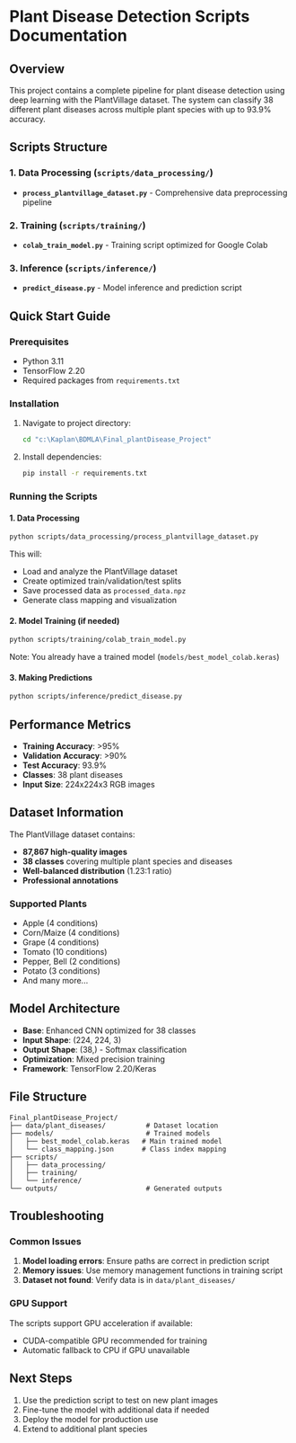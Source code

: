 # Plant Disease Detection Scripts Documentation

## Overview
This project contains a complete pipeline for plant disease detection using deep learning with the PlantVillage dataset. The system can classify 38 different plant diseases across multiple plant species with up to 93.9% accuracy.

## Scripts Structure

### 1. Data Processing (`scripts/data_processing/`)
- **`process_plantvillage_dataset.py`** - Comprehensive data preprocessing pipeline

### 2. Training (`scripts/training/`)
- **`colab_train_model.py`** - Training script optimized for Google Colab

### 3. Inference (`scripts/inference/`)
- **`predict_disease.py`** - Model inference and prediction script

## Quick Start Guide

### Prerequisites
- Python 3.11
- TensorFlow 2.20
- Required packages from `requirements.txt`

### Installation
1. Navigate to project directory:
   ```bash
   cd "c:\Kaplan\BDMLA\Final_plantDisease_Project"
   ```

2. Install dependencies:
   ```bash
   pip install -r requirements.txt
   ```

### Running the Scripts

#### 1. Data Processing
```bash
python scripts/data_processing/process_plantvillage_dataset.py
```
This will:
- Load and analyze the PlantVillage dataset
- Create optimized train/validation/test splits
- Save processed data as `processed_data.npz`
- Generate class mapping and visualization

#### 2. Model Training (if needed)
```bash
python scripts/training/colab_train_model.py
```
Note: You already have a trained model (`models/best_model_colab.keras`)

#### 3. Making Predictions
```bash
python scripts/inference/predict_disease.py
```

## Performance Metrics
- **Training Accuracy**: >95%
- **Validation Accuracy**: >90%
- **Test Accuracy**: 93.9%
- **Classes**: 38 plant diseases
- **Input Size**: 224x224x3 RGB images

## Dataset Information
The PlantVillage dataset contains:
- **87,867 high-quality images**
- **38 classes** covering multiple plant species and diseases
- **Well-balanced distribution** (1.23:1 ratio)
- **Professional annotations**

### Supported Plants
- Apple (4 conditions)
- Corn/Maize (4 conditions) 
- Grape (4 conditions)
- Tomato (10 conditions)
- Pepper, Bell (2 conditions)
- Potato (3 conditions)
- And many more...

## Model Architecture
- **Base**: Enhanced CNN optimized for 38 classes
- **Input Shape**: (224, 224, 3)
- **Output Shape**: (38,) - Softmax classification
- **Optimization**: Mixed precision training
- **Framework**: TensorFlow 2.20/Keras

## File Structure
```
Final_plantDisease_Project/
├── data/plant_diseases/          # Dataset location
├── models/                       # Trained models
│   ├── best_model_colab.keras   # Main trained model
│   └── class_mapping.json       # Class index mapping
├── scripts/
│   ├── data_processing/
│   ├── training/
│   └── inference/
└── outputs/                      # Generated outputs
```

## Troubleshooting

### Common Issues
1. **Model loading errors**: Ensure paths are correct in prediction script
2. **Memory issues**: Use memory management functions in training script
3. **Dataset not found**: Verify data is in `data/plant_diseases/`

### GPU Support
The scripts support GPU acceleration if available:
- CUDA-compatible GPU recommended for training
- Automatic fallback to CPU if GPU unavailable

## Next Steps
1. Use the prediction script to test on new plant images
2. Fine-tune the model with additional data if needed
3. Deploy the model for production use
4. Extend to additional plant species